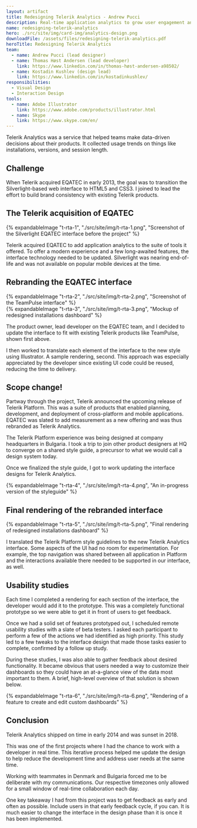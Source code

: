 ```yaml
---
layout: artifact
title: Redesigning Telerik Analytics - Andrew Pucci
description: Real-time application analytics to grow user engagement and improve user experience.
name: redesigning-telerik-analytics
hero: ./src/site/img/card-img/analytics-design.png
downloadFile: /assets/files/redesigning-telerik-analytics.pdf
heroTitle: Redesigning Telerik Analytics
team:
  - name: Andrew Pucci (lead designer)
  - name: Thomas Høst Andersen (lead developer)
    link: https://www.linkedin.com/in/thomas-høst-andersen-a98502/
  - name: Kostadin Kushlev (design lead)
    link: https://www.linkedin.com/in/kostadinkushlev/
responsibilities:
  - Visual Design
  - Interaction Design
tools:
  - name: Adobe Illustrator
    link: https://www.adobe.com/products/illustrator.html
  - name: Skype
    link: https://www.skype.com/en/
---
```


<p class="lead">Telerik Analytics was a service that helped teams make data-driven decisions about their products. It collected usage trends on things like installations, versions, and session length.</p>

## Challenge

When Telerik acquired EQATEC in early 2013, the goal was to transition the Silverlight-based web interface to HTML5 and CSS3. I joined to lead the effort to build brand consistency with existing Telerik products.

## The Telerik acquisition of EQATEC

<div class="row row-cols-1 row-cols-lg-2 g-3 mb-3">
  <div class="col">
    {% expandableImage "t-rta-1", "./src/site/img/t-rta-1.png", "Screenshot of the Silverlight EQATEC interface before the project" %}
  </div>
  <div class="col">
    <p>Telerik acquired EQATEC to add application analytics to the suite of tools it offered. To offer a modern experience and a few long-awaited features, the interface technology needed to be updated. Silverlight was nearing end-of-life and was not available on popular mobile devices at the time.</p>
  </div>
</div>

## Rebranding the EQATEC interface

<div class="row row-cols-1 row-cols-lg-2 g-3 mb-3">
  <div class="col">
    {% expandableImage "t-rta-2", "./src/site/img/t-rta-2.png", "Screenshot of the TeamPulse interface" %}
  </div>
  <div class="col">
    {% expandableImage "t-rta-3", "./src/site/img/t-rta-3.png", "Mockup of redesigned installations dashboard" %}
  </div>
</div>

The product owner, lead developer on the EQATEC team, and I decided to update the interface to fit with existing Telerik products like TeamPulse, shown first above.

I then worked to translate each element of the interface to the new style using Illustrator. A sample rendering, second. This approach was especially appreciated by the developer since existing UI code could be reused, reducing the time to delivery.

## Scope change!

<div class="row row-cols-1 row-cols-lg-2 g-3 mb-3">
  <div class="col">
    <p>Partway through the project, Telerik announced the upcoming release of Telerik Platform. This was a suite of products that enabled planning, development, and deployment of cross-platform and mobile applications. EQATEC was slated to add measurement as a new offering and was thus rebranded as Telerik Analytics.</p>
    <p>The Telerik Platform experience was being designed at company headquarters in Bulgaria. I took a trip to join other product designers at HQ to converge on a shared style guide, a precursor to what we would call a design system today.</p>
    <p>Once we finalized the style guide, I got to work updating the interface designs for Telerik Analytics.</p>
  </div>
  <div class="col">
    {% expandableImage "t-rta-4", "./src/site/img/t-rta-4.png", "An in-progress version of the styleguide" %}
  </div>
</div>

## Final rendering of the rebranded interface

<div class="row row-cols-1 row-cols-lg-2 g-3 mb-3">
  <div class="col">
    {% expandableImage "t-rta-5", "./src/site/img/t-rta-5.png", "Final rendering of redesigned installations dashboard" %}
  </div>
  <div class="col">
    <p>I translated the Telerik Platform style guidelines to the new Telerik Analytics interface. Some aspects of the UI had no room for experimentation. For example, the top navigation was shared between all application in Platform and the interactions available there needed to be supported in our interface, as well.</p>
  </div>
</div>

## Usability studies

<div class="row row-cols-1 row-cols-lg-2 g-3 mb-3">
  <div class="col">
    <p>Each time I completed a rendering for each section of the interface, the developer would add it to the prototype. This was a completely functional prototype so we were able to get it in front of users to get feedback.</p>
    <p>Once we had a solid set of features prototyped out, I scheduled remote usability studies with a slate of beta testers. I asked each participant to perform a few of the actions we had identified as high priority. This study led to a few tweaks to the interface design that made those tasks easier to complete, confirmed by a follow up study.</p>
    <p>During these studies, I was also able to gather feedback about desired functionality. It became obvious that users needed a way to customize their dashboards so they could have an at-a-glance view of the data most important to them. A brief, high-level overview of that solution is shown below.</p>
  </div>
  <div class="col">
    {% expandableImage "t-rta-6", "./src/site/img/t-rta-6.png", "Rendering of a feature to create and edit custom dashboards" %}
  </div>
</div>

## Conclusion

Telerik Analytics shipped on time in early 2014 and was sunset in 2018.

This was one of the first projects where I had the chance to work with a developer in real time. This iterative process helped me update the design to help reduce the development time and address user needs at the same time.

Working with teammates in Denmark and Bulgaria forced me to be deliberate with my communications. Our respective timezones only allowed for a small window of real-time collaboration each day.

One key takeaway I had from this project was to get feedback as early and often as possible. Include users in that early feedback cycle, if you can. It is much easier to change the interface in the design phase than it is once it has been implemented.
